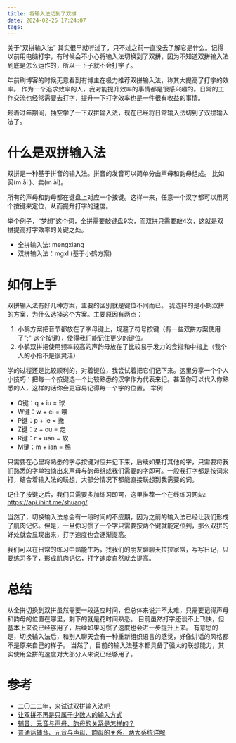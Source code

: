 ```yaml
---
title: 将输入法切到了双拼
date: 2024-02-25 17:24:07
tags:
---
```



关于“双拼输入法” 其实很早就听过了，只不过之前一直没去了解它是什么。记得以前用电脑打字，有时候会不小心将输入法切换到了双拼，因为不知道双拼输入法到底是怎么运作的，所以一下子就不会打字了。

年前刷博客的时候无意看到有博主在极力推荐双拼输入法，称其大提高了打字的效率。
作为一个追求效率的人，我对能提升效率的事情都是很感兴趣的。日常的工作交流也经常需要去打字，提升一下打字效率也是一件很有收益的事情。

趁着过年期间，抽空学了一下双拼输入法，现在已经将日常输入法切到了双拼输入法了。

# 什么是双拼输入法
双拼是一种基于拼音的输入法。拼音的发音可以简单分由声母和韵母组成。
比如 买(m ǎi )、卖(m ài)。

所有的声母和韵母都在键盘上对应一个按键。这样一来，任意一个汉字都可以用两个按键来定位，从而提升打字的速度。

举个例子，“梦想”这个词，全拼需要敲键盘9次，而双拼只需要敲4次，这就是双拼提高打字效率的关键之处。
- 全拼输入法: mengxiang
- 双拼输入法：mgxl (基于小鹤方案)

# 如何上手
双拼输入法有好几种方案，主要的区别就是键位不同而已。
我选择的是小鹤双拼的方案，为什么选择这个方案。主要原因有两点：
1. 小鹤方案把音节都放在了字母键上，规避了符号按键（有一些双拼方案使用了";" 这个按键），使得我们能记住更少的键位。
2. 小鹤双拼把使用频率较高的声韵母放在了比较易于发力的食指和中指上（我个人的小指不是很灵活）

学的过程还是比较顺利的，对着键位，我尝试着把它们记下来。这里分享一个个人小技巧：把每一个按键选一个比较熟悉的汉字作为代表来记。甚至你可以代入你熟悉的人，这样的话你会更容易记得每一个字的位置。
举例
- Q键：q + iu = 球
- W键：w + ei = 喂
- P键：p + ie = 撇
- Z键：z + ou = 走
- R键：r + uan = 软
- M键：m + ian = 棉

只需要在心里将熟悉的字与按键对应并记下来，后续如果打其他的字，只需要将我们熟悉的字单独摘出来声母与韵母组成我们需要的字即可。一般我打字都是按词来打，结合着输入法的联想，大部分情况下都能直接联想到我需要的词。

记住了按键之后，我们只需要多加练习即可，这里推荐一个在线练习网站:  https://api.ihint.me/shuang/

当然了，切换输入法总会有一段时间的不应期，因为之前的输入法已经让我们形成了肌肉记忆。但是，一旦你习惯了一个字只需要按两个键就能定位到，那么双拼的好处就会显现出来，打字速度也会逐渐提高。

我们可以在日常的练习中熟能生巧，找我们的朋友聊聊天拉拉家常，写写日记，只要练习多了，形成肌肉记忆，打字速度自然就会提高。

# 总结
从全拼切换到双拼虽然需要一段适应时间，但总体来说并不太难，只需要记得声母和韵母的位置在哪里，剩下的就是花时间熟悉。
目前虽然打字还谈不上飞快，但基本上来说已经够用了，后续如果习惯了速度也会进一步提升上来。
有意思的是，切换输入法后，和别人聊天会有一种重新组织语言的感觉，好像讲话的风格都不是原来自己的样子。
当然了，目前的输入法基本都具备了强大的联想能力，其实使用全拼的速度对大部分人来说已经够用了。

# 参考
- [二〇二二年，来试试双拼输入法吧](https://sspai.com/post/72622)
- [让双拼不再是只属于少数人的输入方式](https://sspai.com/post/42667)
- [辅音、元音与声母、韵母的关系是怎样的？](https://www.zhihu.com/question/307750274)
- [普通话辅音、元音与声母、韵母的关系，两大系统详解](https://mp.weixin.qq.com/s?__biz=MzI5NTkzOTA0Mg==&mid=2247524303&idx=1&sn=6636d672d3711e10573d8198fd071718&chksm=ec492142db3ea854d5e48754363ea6b02060983b217c12c0ea293b9962d465321eda580c94a6&scene=27)
